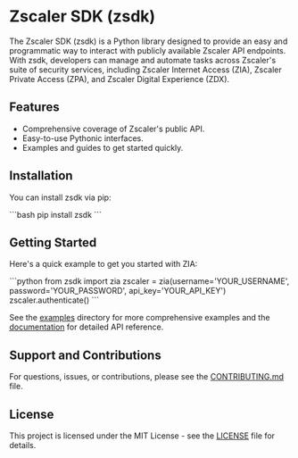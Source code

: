 # Zscaler SDK (zsdk)

The Zscaler SDK (zsdk) is a Python library designed to provide an easy and programmatic way to interact with publicly available Zscaler API endpoints. With zsdk, developers can manage and automate tasks across Zscaler's suite of security services, including Zscaler Internet Access (ZIA), Zscaler Private Access (ZPA), and Zscaler Digital Experience (ZDX).

## Features

- Comprehensive coverage of Zscaler's public API.
- Easy-to-use Pythonic interfaces.
- Examples and guides to get started quickly.

## Installation

You can install zsdk via pip:

\`\`\`bash
pip install zsdk
\`\`\`

## Getting Started

Here's a quick example to get you started with ZIA:

\`\`\`python
from zsdk import zia
zscaler = zia(username='YOUR_USERNAME', password='YOUR_PASSWORD', api_key='YOUR_API_KEY')
zscaler.authenticate()
\`\`\`

See the [examples](examples/) directory for more comprehensive examples and the [documentation](link-to-documentation) for detailed API reference.

## Support and Contributions

For questions, issues, or contributions, please see the [CONTRIBUTING.md](CONTRIBUTING.md) file.

## License

This project is licensed under the MIT License - see the [LICENSE](LICENSE) file for details.

